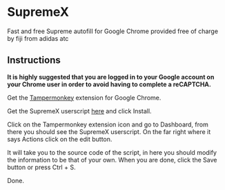 # SupremeX
Fast and free Supreme autofill for Google Chrome provided free of charge by fiji from adidas atc

## Instructions
**It is highly suggested that you are logged in to your Google account on your Chrome user in order to avoid having to complete a reCAPTCHA.**

Get the [Tampermonkey](https://chrome.google.com/webstore/detail/tampermonkey/dhdgffkkebhmkfjojejmpbldmpobfkfo) extension for Google Chrome.

Get the SupremeX userscript [here](https://github.com/fiji-atc/SupremeX/raw/master/SupremeX.user.js) and click Install.

Click on the Tampermonkey extension icon and go to Dashboard, from there you should see the SupremeX userscript. On the far right where it says Actions click on the edit button.

It will take you to the source code of the script, in here you should modify the information to be that of your own. When you are done, click the Save button or press Ctrl + S.

Done.
